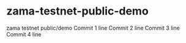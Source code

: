 # zama-testnet-public-demo
zama testnet public/demo
Commit 1 line
Commit 2 line
Commit 3 line
Commit 4 line
